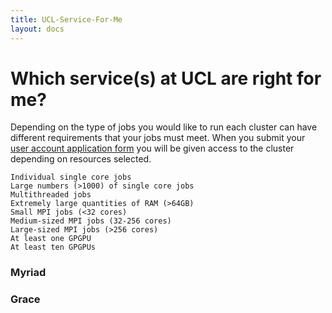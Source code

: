 ```yaml
---
title: UCL-Service-For-Me
layout: docs
---
```


# Which service(s) at UCL are right for me?

Depending on the type of jobs you would like to run each cluster can have different requirements that your jobs must meet. When you submit your [user account application form](Account_Services/) you will be given access to the cluster depending on resources selected.


    Individual single core jobs
    Large numbers (>1000) of single core jobs
    Multithreaded jobs
    Extremely large quantities of RAM (>64GB)
    Small MPI jobs (<32 cores)
    Medium-sized MPI jobs (32-256 cores)
    Large-sized MPI jobs (>256 cores)
    At least one GPGPU
    At least ten GPGPUs
    
### Myriad
### Grace
